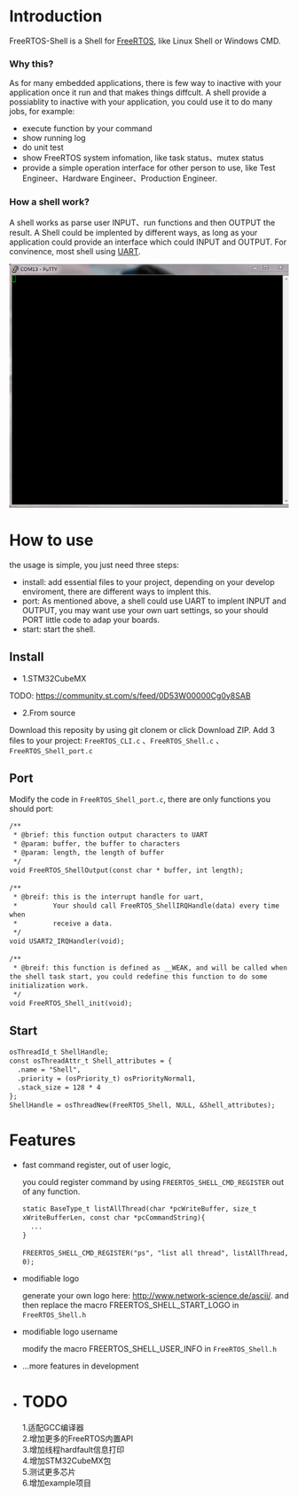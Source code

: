 # Introduction
FreeRTOS-Shell is a Shell for [FreeRTOS](https://www.freertos.org/), like Linux Shell or Windows CMD. 

### Why this?

As for many embedded applications, there is few way to inactive with your application once it run and that makes things diffcult. A shell provide a possiablity to inactive with your application, you could use it to do many jobs, for example: 

- execute function by your command 
- show running log 
- do unit test
- show FreeRTOS system infomation, like task status、mutex status
- provide a simple operation interface for other person to use, like Test Engineer、Hardware Engineer、Production Engineer.

### How a shell work?

A shell works as parse user INPUT、run functions and then OUTPUT the result. A Shell could be implented by different ways, as long as your application could provide an interface which could INPUT and OUTPUT. For convinence, most shell using [UART](https://en.wikipedia.org/wiki/Universal_asynchronous_receiver-transmitter).

![example](example.gif)

# How to use 

the usage is simple, you just need three steps: 
- install:  add essential files to your project, depending on your develop enviroment, there are different ways to implent this.
- port:   As mentioned above, a shell could use UART to implent INPUT and OUTPUT, you may want use your own uart settings, so your should PORT little code to adap your boards.
- start:  start the shell.

## Install
- 1.STM32CubeMX

TODO: https://community.st.com/s/feed/0D53W00000Cg0y8SAB

- 2.From source
  
 Download this reposity by using git clonem or click Download ZIP. Add 3 files to your project: `FreeRTOS_CLI.c` 、`FreeRTOS_Shell.c` 、`FreeRTOS_Shell_port.c`

## Port

Modify the code in `FreeRTOS_Shell_port.c`, there are only functions you should port:

```
/**
 * @brief: this function output characters to UART
 * @param: buffer, the buffer to characters
 * @param: length, the length of buffer
 */
void FreeRTOS_ShellOutput(const char * buffer, int length);

/**
 * @breif: this is the interrupt handle for uart,
 *         Your should call FreeRTOS_ShellIRQHandle(data) every time when 
 *         receive a data.
 */
void USART2_IRQHandler(void);

/**
 * @breif: this function is defined as __WEAK, and will be called when the shell task start, you could redefine this function to do some initialization work.
 */
void FreeRTOS_Shell_init(void);
```

## Start
```
osThreadId_t ShellHandle;
const osThreadAttr_t Shell_attributes = {
  .name = "Shell",
  .priority = (osPriority_t) osPriorityNormal1,
  .stack_size = 128 * 4
};
ShellHandle = osThreadNew(FreeRTOS_Shell, NULL, &Shell_attributes);
```



# Features
- fast command register, out of user logic,
  
  you could register command by using `FREERTOS_SHELL_CMD_REGISTER` out of any function.
  ```
  static BaseType_t listAllThread(char *pcWriteBuffer, size_t xWriteBufferLen, const char *pcCommandString){
    ...
  }

  FREERTOS_SHELL_CMD_REGISTER("ps", "list all thread", listAllThread, 0);
  ```
- modifiable logo 
  
  generate your own logo here: http://www.network-science.de/ascii/. and then replace the macro FREERTOS_SHELL_START_LOGO in `FreeRTOS_Shell.h`

- modifiable logo username
  
  modify the macro FREERTOS_SHELL_USER_INFO in `FreeRTOS_Shell.h`

- ...more features in development
- 
  # TODO

  1.适配GCC编译器<br/>
  2.增加更多的FreeRTOS内置API<br/>
  3.增加线程hardfault信息打印<br/>
  4.增加STM32CubeMX包<br/>
  5.测试更多芯片<br/>
  6.增加example项目
